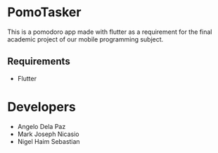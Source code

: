 # PomoTasker
This is a pomodoro app made with flutter as a requirement for the final academic project of our mobile programming subject. 

## Requirements
- Flutter

# Developers 
- Angelo Dela Paz
- Mark Joseph Nicasio
- Nigel Haim Sebastian

